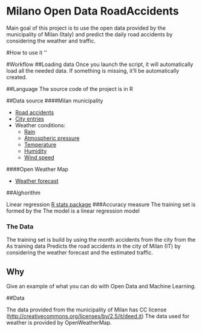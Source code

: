 # Milano Open Data RoadAccidents
Main goal of this project is to use the open data provided by the municipality of Milan (Italy) and predict the daily road accidents by considering the weather and traffic.

#How to use it
‘‘

#Workflow
##Loading data
Once you launch the script, it will automatically load all the needed data.
If something is missing, it’ll be automatically created.


##Language
The source code of the project is in R

##Data source
####Milan municipality
* [Road accidents](http://dati.comune.milano.it/dato/item/177)
* [City entries](http://dati.comune.milano.it/dato/item/68)
* Weather conditions:
  * [Rain](http://dati.comune.milano.it/dato/item/306)
  * [Atmospheric pressure](http://dati.comune.milano.it/dato/item/309)
  * [Temperature](http://dati.comune.milano.it/dato/item/305)
  * [Humidity](http://dati.comune.milano.it/dato/item/307)
  * [Wind speed](http://dati.comune.milano.it/dato/item/308)

####Open Weather Map
* [Weather forecast](http://openweathermap.org/api)

##Alghorithm

Linear regression [R stats package](https://stat.ethz.ch/R-manual/R-devel/library/stats/html/lm.html)
###Accuracy measure
The training set is formed by the 
The model is a linear regression model
### The Data
The training set is build by using the month accidents from the city  from the 
As training data
Predicts the road accidents in the city of Milan (IT) by considering the weather forecast and the estimated traffic.

## Why
Give an example of what you can do with Open Data and Machine Learning.
 
##Data
 
The data provided from the municipality of Milan has CC license (http://creativecommons.org/licenses/by/2.5/it/deed.it)
The data used for weather is provided by OpenWeatherMap.


